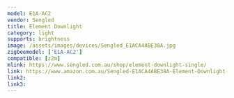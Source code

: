 ```yaml
---
model: E1A-AC2
vendor: Sengled
title: Element Downlight
category: light
supports: brightness
image: /assets/images/devices/Sengled_E1ACA4ABE38A.jpg
zigbeemodel: ['E1A-AC2']
compatible: [z2m]
mlink: https://www.sengled.com.au/shop/element-downlight-single/
link: https://www.amazon.com.au/Sengled-E1ACA4ABE38A-Element-Downlight-Required/dp/B07BL2FBXZ
link2: 
link3: 
---
```



